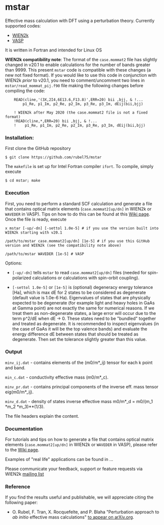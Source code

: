 # mstar
Effective mass calculation with DFT using a perturbation theory. Currently supported codes:
* [WIEN2k](http://www.wien2k.at)
* [VASP](https://www.vasp.at)

It is written in Fortran and intended for Linux OS

**WIEN2k compatibility note**:
The format of the `case.mommat2` file has slightly changed in v20.1 to enable calculations for the number of bands greater than 9999. This present `mstar` code is compatible with these changes (a new not fixed format). If you would like to use this code in conjunction with WIEN2k _prior_ to v20.1, you need to comment/uncomment two lines in `mstar/read_mommat_pij.f90` file making the following changes before compiling the code:

```
    READ(cline,'(3X,2I4,6E13.6,F13.8)',ERR=20) bii ,bjj, & !...
        p1_Re, p1_Im, p2_Re, p2_Im, p3_Re, p3_Im, dEij(bii,bjj)
    
    ! WIEN2k after May 2020 (the case.mommat2 file is not a fixed format)
    !READ(cline,*,ERR=20) bii ,bjj, & !...
    !    p1_Re, p1_Im, p2_Re, p2_Im, p3_Re, p3_Im, dEij(bii,bjj)
```

### Installation:
First clone the GitHub repository

`$ git clone https://github.com/rubel75/mstar`

The `makefile` is set up for Intel Fortran compiler `ifort`. To compile, simply execute

`$ cd mstar; make`


### Execution
First, you need to perform a standard SCF calculation and generate a file that contains optical matrix elements (`case.mommat2[up/dn]` in WIEN2k or `WAVEDER` in VASP). Tips on how to do this can be found at this [Wiki page](https://github.com/rubel75/mstar/wiki). Once the file is ready, execute

`x mstar [-up/-dn] [-settol 1.0e-5] # if you use the version built into WIEN2k starting with v20.1`

`/path/to/mstar case.mommat2[up/dn] [1e-5] # if you use this GitHub version and WIEN2k (see the compatibility note above)`

`/path/to/mstar WAVEDER [1e-5] # VASP`

Options:

  * `[-up/-dn]` tells `mstar` to read `case.mommat2[up/dn]` files (needed for spin-polarized calculations or calculations with spin-orbit coupling).

  * `[-settol 1.0e-5]` or `[1e-5]` is (optional) degeneracy energy tolerance [Ha], which is max dE for 2 states to be considered as degenerate (default value is 1.0e-6 Ha). Eigenvalues of states that are physically expected to be degenerate (for example light and heavy holes in GaAs at Gamma point) are not exactly the same for numerical reasons. If we treat them as non-degenerate states, a large error will occur due to the term p^2/dE when dE -> 0. These states need to be "bundled" together and treated as degenerate. It is recommended to inspect eigenvalues (in the case of GaAs it will be the top valence bands) and evaluate the energy difference dE between states that should be treated as degenerate. Then set the tolerance slightly greater than this value.


### Output

`minv_ij.dat` - contains elements of the (m0/m*_ij) tensor for each k point and band.

`min_c.dat` - conductivity effective mass (m0/m*_c).

`minv_pr.dat` - contains principal components of the inverse eff. mass tensor eig(m0/m*_ij).

`minv_d.dat` - density of states inverse effective mass m0/m*_d = m0/(m_1 *m_2 *m_3)**(1/3).

The file headers explain the content.


### Documentation

For tutorials and tips on how to generate a file that contains optical matrix elements (`case.mommat2[up/dn]` in WIEN2k or `WAVEDER` in VASP), please refer to the [Wiki page](https://github.com/rubel75/mstar/wiki).

Examples of "real life" applications can be found in ...

Please communicate your feedback, support or feature requests via WIEN2k [mailing list](http://www.wien2k.at/reg_user/mailing_list)

### Reference

If you find the results useful and publishable, we will appreciate citing the following paper:

* O. Rubel, F. Tran, X. Rocquefelte, and P. Blaha "Perturbation approach to _ab initio_ effective mass calculations" [to appear on arXiv.org](https://arxiv.org).
